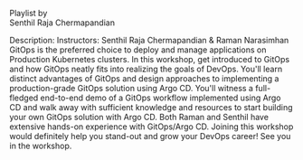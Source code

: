 Playlist by   
Senthil Raja Chermapandian[](https://www.youtube.com/watch?v=Z90X2HobNZI&list=PLj3Hz_a2crEBPNBSV57Wi4T2QhTDCtixX)

Description:
Instructors: Senthil Raja Chermapandian & Raman Narasimhan GitOps is the preferred choice to deploy and manage applications on Production Kubernetes clusters. In this workshop, get introduced to GitOps and how GitOps neatly fits into realizing the goals of DevOps. You'll learn distinct advantages of GitOps and design approaches to implementing a production-grade GitOps solution using Argo CD. You'll witness a full-fledged end-to-end demo of a GitOps workflow implemented using Argo CD and walk away with sufficient knowledge and resources to start building your own GitOps solution with Argo CD. Both Raman and Senthil have extensive hands-on experience with GitOps/Argo CD. Joining this workshop would definitely help you stand-out and grow your DevOps career! See you in the workshop.


